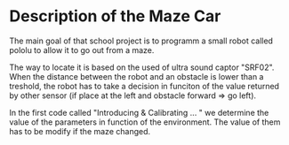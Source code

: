# Description of the Maze Car 

The main goal of that school project is to programm a small robot called pololu to allow it to go out from a maze. 

The way to locate it is based on the used of ultra sound captor "SRF02". When the distance between the robot and an obstacle is lower than a treshold, the robot has to take a decision in funciton of the value returned by other sensor (if place at the left and obstacle forward => go left). 

In the first code called "Introducing & Calibrating ... " we determine the value of the parameters in function of the environment. The value of them has to be modify if the maze changed. 
